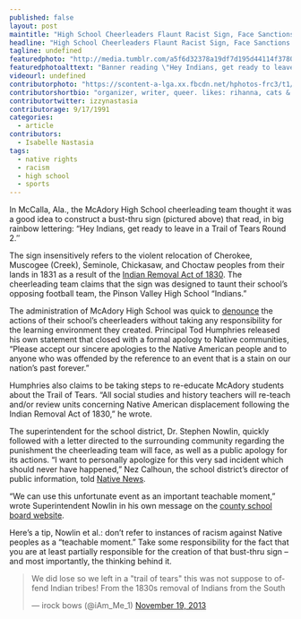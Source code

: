 ```yaml
---
published: false
layout: post
maintitle: "High School Cheerleaders Flaunt Racist Sign, Face Sanctions: But Who’s Really to Blame?"
headline: "High School Cheerleaders Flaunt Racist Sign, Face Sanctions: But Who’s Really to Blame? - {Young}ist"
tagline: undefined
featuredphoto: "http://media.tumblr.com/a5f6d32378a19df7d195d44114f37805/tumblr_inline_mwi6h4MZ4M1rkj9dw.jpg"
featuredphotoalttext: "Banner reading \"Hey Indians, get ready to leave in a trail of tears round 2\" on a football field"
videourl: undefined
contributorphoto: "https://scontent-a-lga.xx.fbcdn.net/hphotos-frc3/t1/1557537_10201788518579618_1209219793_n.jpg"
contributorshortbio: "organizer, writer, queer. likes: rihanna, cats & beer. also: femme daniel desario. reps youngist and new york students rising. "
contributortwitter: izzynastasia
contributorage: 9/17/1991
categories: 
  - article
contributors: 
  - Isabelle Nastasia
tags: 
  - native rights
  - racism
  - high school
  - sports
---
```


<p><span>In McCalla, Ala., the McAdory High School cheerleading team thought it was a good idea to construct a bust-thru sign (pictured above) that read, in big rainbow lettering: “Hey Indians, get ready to leave in a Trail of Tears Round 2.″</span></p>
<p>The sign&nbsp;insensitively refers to the violent relocation of Cherokee, Muscogee (Creek), Seminole, Chickasaw, and Choctaw peoples from their lands in 1831 as a result of the <a href="http://en.wikipedia.org/wiki/Indian_Removal_Act" target="_blank">Indian Removal Act of 1830</a>. The cheerleading team claims that the sign was designed to taunt their school’s opposing football team, the Pinson Valley High School “Indians.”</p>

<p><span>The administration of McAdory High School was quick to </span><a href="https://web.archive.org/web/20131119090016/http://mcadoryhigh.jefcoed.com/" target="_blank"><span>denounce</span></a><span> the actions of their school’s cheerleaders without taking any responsibility for the learning environment they created. Principal Tod Humphries released his own statement that closed with a formal apology to Native communities, “Please accept our sincere apologies to the Native American people and to anyone who was offended by the reference to an event that is a stain on our nation’s past forever.”<!-- more --></span></p>
<p><span>Humphries also claims to be taking steps to re-educate McAdory students about the Trail of Tears. “All social studies and history teachers will re-teach and/or review units concerning Native American displacement following the Indian Removal Act of 1830,” he wrote.</span></p>

<p><span>The superintendent for the school district, Dr. Stephen Nowlin, quickly followed with a letter directed to the surrounding community regarding the punishment the cheerleading team will face, as well as a public apology for its actions. “I want to personally apologize for this very sad incident which should never have happened,” Nez Calhoun, the school district’s director of public information, told&nbsp;</span><a href="http://nativenewsonline.net/currents/inappropriate-trail-tears-sign-brings-discipline-cheerleading-squad/" target="_blank"><span>Native News</span></a><span>.</span></p>
<p>“We can use this unfortunate event as an important teachable moment,” wrote Superintendent Nowlin in his own message on the <a href="http://www.jefcoed.com/" target="_blank">county school board website</a>.</p>
<p><span>Here’s a tip, Nowlin </span><span>et al.</span><span>: don’t refer to instances of racism against Native peoples as a “teachable moment.” Take some responsibility for the fact that you are at least partially responsible for the creation of that bust-thru sign – and most importantly, the thinking behind it.</span></p>

<blockquote class="twitter-tweet" lang="en"><p>We did lose so we left in a &quot;trail of tears&quot; this was not suppose to offend Indian tribes! From the 1830s removal of Indians from the South</p>&mdash; irock bows (@iAm_Me_1) <a href="https://twitter.com/iAm_Me_1/statuses/402656907397058560">November 19, 2013</a></blockquote>
<script async src="//platform.twitter.com/widgets.js" charset="utf-8"></script>